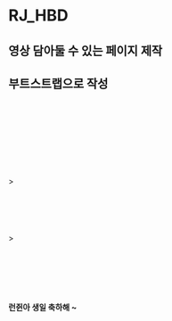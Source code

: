 # RJ_HBD
## 영상 담아둘 수 있는 페이지 제작<br>
## 부트스트랩으로 작성
<br><br><br><br><br><br><br><br>><br><br><br><br><br><br>><br><br><br><br><br><br>
#### 런쥔아 생일 축하해 ~
